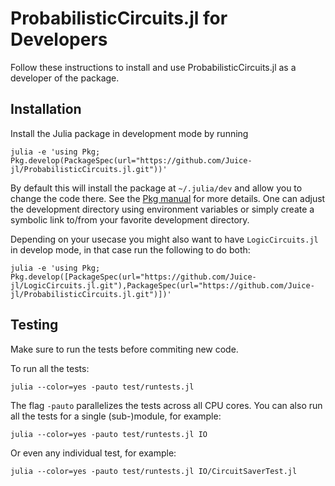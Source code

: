 # ProbabilisticCircuits.jl for Developers

Follow these instructions to install and use ProbabilisticCircuits.jl as a developer of the package.

## Installation

Install the Julia package in development mode by running

    julia -e 'using Pkg; Pkg.develop(PackageSpec(url="https://github.com/Juice-jl/ProbabilisticCircuits.jl.git"))'

By default this will install the package at `~/.julia/dev` and allow you to change the code there. See the [Pkg manual](https://julialang.github.io/Pkg.jl/v1/managing-packages/#Developing-packages-1) for more details. One can adjust the development directory using environment variables or simply create a symbolic link to/from your favorite development directory.


Depending on your usecase you might also want to have `LogicCircuits.jl` in develop mode, in that case run the following to do both:

    julia -e 'using Pkg; Pkg.develop([PackageSpec(url="https://github.com/Juice-jl/LogicCircuits.jl.git"),PackageSpec(url="https://github.com/Juice-jl/ProbabilisticCircuits.jl.git")])'


## Testing

Make sure to run the tests before commiting new code.

To run all the tests:

    julia --color=yes -pauto test/runtests.jl

The flag `-pauto` parallelizes the tests across all CPU cores.
You can also run all the tests for a single (sub-)module, for example:

    julia --color=yes -pauto test/runtests.jl IO

Or even any individual test, for example:

    julia --color=yes -pauto test/runtests.jl IO/CircuitSaverTest.jl